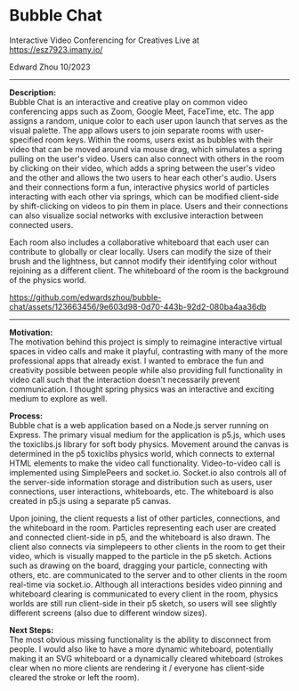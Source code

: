 # Bubble Chat

Interactive Video Conferencing for Creatives
Live at https://esz7923.imany.io/

Edward Zhou 10/2023

---

**Description:**  
Bubble Chat is an interactive and creative play on common video conferencing apps such as Zoom, Google Meet, FaceTime, etc. The app assigns a random, unique color to each user upon launch that serves as the visual palette.
The app allows users to join separate rooms with user-specified room keys. Within the rooms, users exist as bubbles with their video that can be moved around via mouse drag, which simulates a spring pulling on the user's video. 
Users can also connect with others in the room by clicking on their video, which adds a spring between the user's video and the other and allows the two users to hear each other's audio. Users and their connections form a fun, 
interactive physics world of particles interacting with each other via springs, which can be modified client-side by shift-clicking on videos to pin them in place. Users and their connections can also visualize social networks 
with exclusive interaction between connected users.

Each room also includes a collaborative whiteboard that each user can contribute to globally or clear locally. Users can modify the size of their brush and the lightness, but cannot modify their identifying color without
rejoining as a different client. The whiteboard of the room is the background of the physics world.


https://github.com/edwardszhou/bubble-chat/assets/123663456/9e603d98-0d70-443b-92d2-080ba4aa36db

---
**Motivation:**  
The motivation behind this project is simply to reimagine interactive virtual spaces in video calls and make it playful, contrasting with many of the more professional apps that already exist. I wanted to embrace the fun and
creativity possible between people while also providing full functionality in video call such that the interaction doesn't necessarily prevent communication. I thought spring physics was an interactive and exciting medium to
explore as well.
 
**Process:**  
Bubble chat is a web application based on a Node.js server running on Express. The primary visual medium for the application is p5.js, which uses the toxiclibs.js library for soft body physics. Movement around the canvas is determined
in the p5 toxiclibs physics world, which connects to external HTML elements to make the video call functionality. Video-to-video call is implemented using SimplePeers and socket.io. Socket.io also controls all of the server-side
information storage and distribution such as users, user connections, user interactions, whiteboards, etc. The whiteboard is also created in p5.js using a separate p5 canvas.

Upon joining, the client requests a list of other particles, connections, and the whiteboard in the room. Particles representing each user are created and connected client-side in p5, and the whiteboard is also drawn. The client also connects
via simplepeers to other clients in the room to get their video, which is visually mapped to the particle in the p5 sketch. Actions such as drawing on the board, dragging your particle, connecting with others, etc. are communicated to
the server and to other clients in the room real-time via socket.io. Although all interactions besides video pinning and whiteboard clearing is communicated to every client in the room, physics worlds are still run client-side in
their p5 sketch, so users will see slightly different screens (also due to different window sizes).

**Next Steps:**  
The most obvious missing functionality is the ability to disconnect from people. I would also like to have a more dynamic whiteboard, potentially making it an SVG whiteboard or a dynamically cleared whiteboard (strokes clear when
no more clients are rendering it / everyone has client-side cleared the stroke or left the room). 
